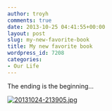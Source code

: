 ```yaml
---
author: troyh
comments: true
date: 2013-10-25 04:41:55+00:00
layout: post
slug: my-new-favorite-book
title: My new favorite book
wordpress_id: 7208
categories:
- Our Life
---
```


The ending is the beginning…
  
  
[![20131024-213905.jpg](http://troyandgay.files.wordpress.com/2013/10/20131024-213905.jpg)](http://troyandgay.files.wordpress.com/2013/10/20131024-213905.jpg)
